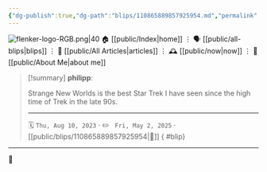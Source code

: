 ```yaml
---
{"dg-publish":true,"dg-path":"blips/110865889857925954.md","permalink":"/blips/110865889857925954/","title":"philipp on mastodon @ 2023-08-10"}
---
```



<div class="transclusion internal-embed is-loaded"><div class="markdown-embed">




![flenker-logo-RGB.png|40](/img/user/attachments/flenker-logo-RGB.png)
🏠 [[public/Index\|home]]  ⋮ 🗣️ [[public/all-blips\|blips]] ⋮  📝 [[public/All Articles\|articles]]  ⋮ 🕰️ [[public/now\|now]] ⋮ 🪪 [[public/About Me\|about me]]


</div></div>


> [!summary] **philipp**:
>
> Strange New Worlds is the best Star Trek I have seen since the high time of Trek in the late 90s.
> - - -
>
> 🗓️ <code>Thu, Aug 10, 2023</code>  · ✏️ <code> Fri, May 2, 2025</code>  · [[public/blips/110865889857925954\|🔗]]
{ #blip}


- - -

 👾
